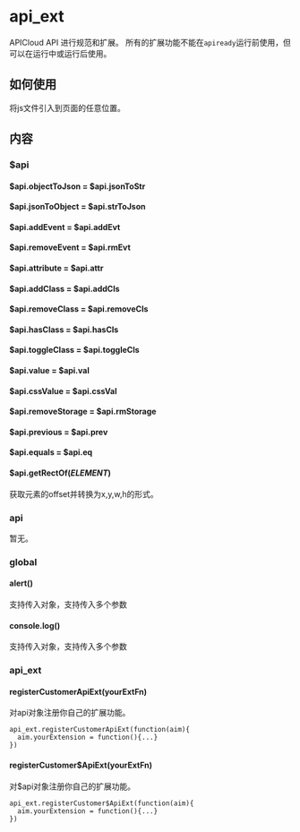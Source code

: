 # api_ext
APICloud API 进行规范和扩展。
所有的扩展功能不能在`apiready`运行前使用，但可以在运行中或运行后使用。

## 如何使用
将js文件引入到页面的任意位置。

## 内容
### $api
#### $api.objectToJson = $api.jsonToStr

#### $api.jsonToObject = $api.strToJson

#### $api.addEvent = $api.addEvt

#### $api.removeEvent = $api.rmEvt

#### $api.attribute = $api.attr

#### $api.addClass = $api.addCls

#### $api.removeClass = $api.removeCls

#### $api.hasClass = $api.hasCls

#### $api.toggleClass = $api.toggleCls

#### $api.value = $api.val

#### $api.cssValue = $api.cssVal

#### $api.removeStorage = $api.rmStorage

#### $api.previous = $api.prev

#### $api.equals = $api.eq

#### $api.getRectOf(_ELEMENT_)
获取元素的offset并转换为x,y,w,h的形式。

### api
暂无。

### global
#### alert()
支持传入对象，支持传入多个参数

#### console.log()
支持传入对象，支持传入多个参数

### api_ext
#### registerCustomerApiExt(yourExtFn)
对api对象注册你自己的扩展功能。
```
api_ext.registerCustomerApiExt(function(aim){
  aim.yourExtension = function(){...}
})
```
#### registerCustomer$ApiExt(yourExtFn)
对$api对象注册你自己的扩展功能。
```
api_ext.registerCustomer$ApiExt(function(aim){
  aim.yourExtension = function(){...}
})
```
